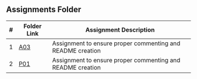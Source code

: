 ##  Assignments Folder

|   #   | Folder Link | Assignment Description |
| :---: | ----------- | ---------------------- |
|    1  | [A03](https://github.com/Jarette/3013--Algorithms--Greene/tree/main/Assignment/A03)| Assignment to ensure proper commenting and README creation|
|    2  | [P01](https://github.com/Jarette/3013--Algorithms--Greene/tree/main/Assignment/A03)| Assignment to ensure proper commenting and README creation|
